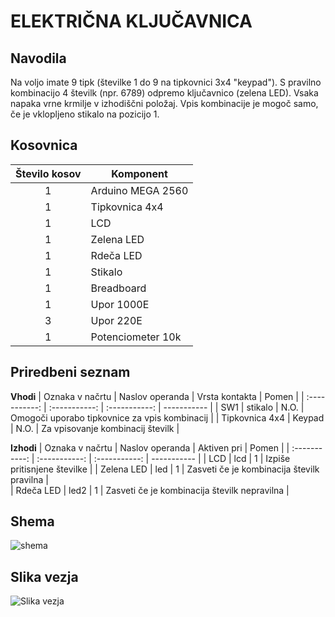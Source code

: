 # ELEKTRIČNA KLJUČAVNICA
## Navodila
Na voljo imate 9 tipk (številke 1 do 9 na tipkovnici 3x4 "keypad"). S pravilno kombinacijo 4 številk (npr. 6789) odpremo ključavnico (zelena LED). Vsaka napaka vrne krmilje v izhodiščni položaj. Vpis kombinacije je mogoč samo, če je vklopljeno stikalo na pozicijo 1. 

## Kosovnica

| Število kosov |    Komponent   |
| :-----------: |    ----------- |
|       1       | Arduino MEGA 2560    |
|       1       | Tipkovnica 4x4 |
|       1       | LCD            | 
|       1       | Zelena LED     | 
|    1          | Rdeča LED    |
|     1         | Stikalo        |
|    1          | Breadboard     |
|    1          | Upor 1000E     |
|    3          | Upor 220E     |
|    1          | Potenciometer 10k     |


## Priredbeni seznam

**Vhodi**
| Oznaka v načrtu |    Naslov operanda   |    Vrsta kontakta   |    Pomen   |
| :-----------: |    :-----------: |  :-----------:     |    -----------  |
|       SW1      |  stikalo     |       N.O.       | Omogoči uporabo tipkovnice za vpis kombinacij             |
|       Tipkovnica 4x4       |   Keypad    |    N.O.          | Za vpisovanje kombinacij številk             |      


**Izhodi**
| Oznaka v načrtu |    Naslov operanda   |    Aktiven pri   |    Pomen   |
| :-----------: |    :-----------: |  :-----------:     |    -----------  |
|      LCD       |   lcd    |       1      |     Izpiše pritisnjene številke         |
|       Zelena LED      | led     |        1      |    Zasveti če je kombinacija številk pravilna          |    
|      Rdeča LED       |   led2     |        1      |       Zasveti če je kombinacija številk nepravilna       |   



## Shema
![shema](https://user-images.githubusercontent.com/123487347/230125680-92dbe2e2-ed9c-4b9e-a125-9d955d77aa6a.png)


## Slika vezja
![Slika vezja](https://github.com/Snicl/projekt_ELEKTRICNA_KLJUCAVNICA/blob/main/Slika%20vezja.jpg?raw=true)


